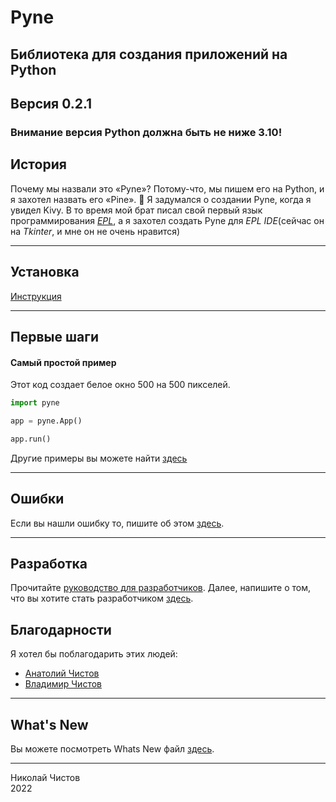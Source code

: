 # Pyne
## Библиотека для создания приложений на Python
## Версия 0.2.1

### Внимание версия Python должна быть не ниже 3.10!

## История
Почему мы назвали это «Pyne»? Потому-что, мы пишем его на Python, и я захотел назвать его «Pine». 🌳
Я задумался о создании Pyne, когда я увидел Kivy.
В то время мой брат писал свой первый язык программирования [_EPL_](https://gitflic.ru/project/wchistow/elementary),
а я захотел создать Pyne для _EPL IDE_(сейчас он на _Tkinter_, и мне он не очень нравится)

----

## Установка
[Инструкция](https://gitflic.ru/project/pyne/pyne/blob?file=INSTALLING.md)

----

## Первые шаги
#### Самый простой пример
Этот код создает белое окно 500 на 500 пикселей.
```python
import pyne

app = pyne.App()

app.run()
```
Другие примеры вы можете найти [здесь](https://gitflic.ru/project/pyne/pyne/file?file=examples)

---

## Ошибки

Если вы нашли ошибку то, пишите об этом [здесь](https://gitflic.ru/project/pyne/pyne/issue).

---

## Разработка
Прочитайте [руководство для разработчиков](https://gitflic.ru/project/pyne/pyne/blob?file=DEVELOPERS_GUIDE.md).
Далее, напишите о том, что вы хотите стать разработчиком [здесь](https://gitflic.ru/project/pyne/pyne/issue).

## Благодарности

Я хотел бы поблагодарить этих людей:
 + [Анатолий Чистов](https://gitflic.ru/user/codefather)
 + [Владимир Чистов](https://gitflic.ru/user/wchistow)

---

## What's New

Вы можете посмотреть Whats New файл [здесь](https://gitflic.ru/project/pyne/pyne/blob?file=WHATS_NEW.md).

---

Николай Чистов\
2022

